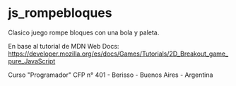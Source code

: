 # js_rompebloques
Clasico juego rompe bloques con una bola y paleta.

En base al tutorial de MDN Web Docs:
https://developer.mozilla.org/es/docs/Games/Tutorials/2D_Breakout_game_pure_JavaScript

Curso "Programador"
CFP n° 401 - Berisso - Buenos Aires - Argentina

